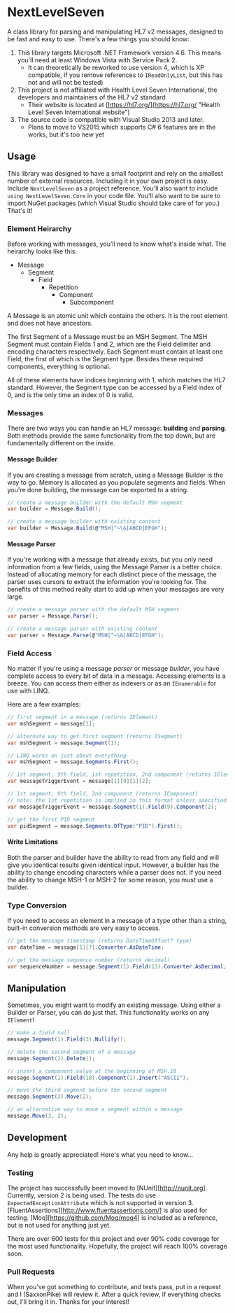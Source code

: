 # NextLevelSeven

A class library for parsing and manipulating HL7 v2 messages, designed to be
fast and easy to use. There's a few things you should know:

1. This library targets Microsoft .NET Framework version 4.6. This means you'll
need at least Windows Vista with Service Pack 2.
	- It can theoretically be reworked to use version 4, which is XP compatible,
	if you remove references to `IReadOnlyList`, but this has not and will not be
	tested)
1. This project is not affiliated with Health Level Seven International, the
developers and maintainers of the HL7 v2 standard
	- Their website is located at
	[https://hl7.org/](https://hl7.org/ "Health Level Seven International website")
1. The source code is compatible with Visual Studio 2013 and later.
	- Plans to move to VS2015 which supports C# 6 features are in the works, but
	it's too new yet

## Usage

This library was designed to have a small footprint and rely on the smallest
number of external resources. Including it in your own project is easy. Include
`NextLevelSeven` as a project reference. You'll also want to include
`using NextLevelSeven.Core` in your code file. You'll also want to be sure to
import NuGet packages (which Visual Studio should take care of for you.)
That's it!

### Element Heirarchy

Before working with messages, you'll need to know what's inside what. The
heirarchy looks like this:

* Message
	* Segment
		* Field
			* Repetition
				* Component
					* Subcomponent

A Message is an atomic unit which contains the others. It is the root element
and does not have ancestors.

The first Segment of a Message must be an MSH Segment. The MSH Segment must
contain Fields 1 and 2, which are the Field delimiter and encoding characters
respectively. Each Segment must contain at least one Field, the first of which
is the Segment type. Besides these required components, everything is optional.

All of these elements have indices beginning with 1, which matches the HL7
standard. However, the Segment type can be accessed by a Field index of 0, and
is the only time an index of 0 is valid.

### Messages

There are two ways you can handle an HL7 message: **building** and **parsing**.
Both methods provide the same functionality from the top down, but are
fundamentally different on the inside.

#### Message Builder

If you are creating a message from scratch, using a Message Builder is the way
to go. Memory is allocated as you populate segments and fields. When you're done
building, the message can be exported to a string.

```csharp
// create a message builder with the default MSH segment
var builder = Message.Build();

// create a message builder with existing content
var builder = Message.Build(@"MSH|^~\&|ABCD|EFGH");
```

#### Message Parser

If you're working with a message that already exists, but you only need
information from a few fields, using the Message Parser is a better choice.
Instead of allocating memory for each distinct piece of the message, the parser
uses cursors to extract the information you're looking for. The benefits of this
method really start to add up when your messages are very large.

```csharp
// create a message parser with the default MSH segment
var parser = Message.Parse();

// create a message parser with existing content
var parser = Message.Parse(@"MSH|^~\&|ABCD|EFGH");
```

### Field Access

No matter if you're using a message *parser* or message *builder*, you have
complete access to every bit of data in a message. Accessing elements is a
breeze. You can access them either as indexers or as an `IEnumerable` for use
with LINQ.

Here are a few examples:
```csharp
// first segment in a message (returns IElement)
var mshSegment = message[1];

// alternate way to get first segment (returns ISegment)
var mshSegment = message.Segment(1);

// LINQ works on just about everything
var mshSegment = message.Segments.First();

// 1st segment, 9th field, 1st repetition, 2nd component (returns IElement)
var messageTriggerEvent = message[1][9][1][2];

// 1st segment, 9th field, 2nd component (returns IComponent)
// note: the 1st repetition is implied in this format unless specified
var messageTriggerEvent = message.Segment(1).Field(9).Component(2);

// get the first PID segment
var pidSegment = message.Segments.OfType("PID").First();
```

#### Write Limitations

Both the parser and builder have the ability to read from any field and will
give you identical results given identical input. However, a builder has the
ability to change encoding characters while a parser does not. If you need the
ability to change MSH-1 or MSH-2 for some reason, you must use a builder.

### Type Conversion

If you need to access an element in a message of a type other than a string,
built-in conversion methods are very easy to access.

```csharp
// get the message timestamp (returns DateTimeOffset? type)
var dateTime = message[1][7].Converter.AsDateTime;

// get the message sequence number (returns decimal)
var sequenceNumber = message.Segment(1).Field(13).Converter.AsDecimal;
```

## Manipulation

Sometimes, you might want to modify an existing message. Using either a Builder
or Parser, you can do just that. This functionality works on any `IElement`!

```csharp
// make a field null
message.Segment(1).Field(3).Nullify();

// delete the second segment of a message
message.Segment(2).Delete();

// insert a component value at the beginning of MSH.18
message.Segment(1).Field(18).Component(1).Insert("ASCII");

// move the third segment before the second segment
message.Segment(3).Move(2);

// an alternative way to move a segment within a message
message.Move(3, 2);
```

## Development

Any help is greatly appreciated! Here's what you need to know...

### Testing

The project has successfully been moved to [NUnit][http://nunit.org]. Currently,
version 2 is being used. The tests do use `ExpectedExceptionAttribute` which is
not supported in version 3. [FluentAssertions][http://www.fluentassertions.com/]
is also used for testing. [Moq][https://github.com/Moq/moq4] is included as a
reference, but is not used for anything just yet.

There are over 600 tests for this project and over 90% code coverage for the
most used functionality. Hopefully, the project will reach 100% coverage soon.

### Pull Requests

When you've got something to contribute, and tests pass, put in a request and I
(SaxxonPike) will review it. After a quick review, if everything checks out,
I'll bring it in. Thanks for your interest!

